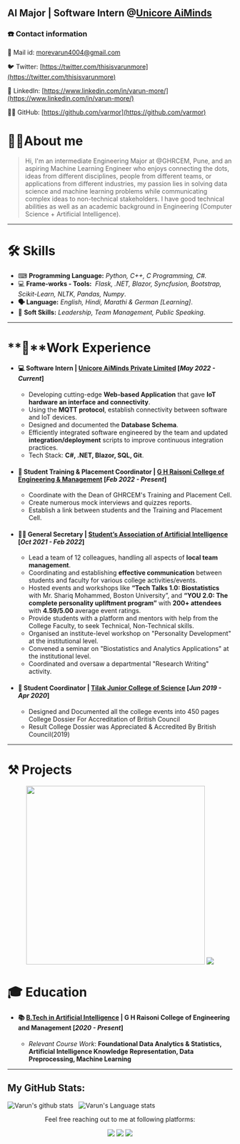 ## AI Major | Software Intern @[Unicore AiMinds](https://unicoreaiminds.azurewebsites.net/)

### ☎️ Contact information

📧 Mail id: [morevarun4004@gmail.com](mailto:morevarun4004@gmail.com)

🐦 Twitter: [https://twitter.com/thisisvarunmore](https://twitter.com/thisisvarunmore)

🔗 LinkedIn: [https://www.linkedin.com/in/varun-more/](https://www.linkedin.com/in/varun-more/)

👨‍💻 GitHub: [https://github.com/varmor](https://github.com/varmor)

# 👨‍💼About me

>Hi, I'm an intermediate Engineering Major at @GHRCEM, Pune, and an aspiring Machine Learning Engineer who enjoys connecting the dots, ideas from different disciplines, people from different teams, or applications from different industries, my passion lies in solving data science and machine learning problems while communicating complex ideas to non-technical stakeholders. I have good technical abilities as well as an academic background in Engineering (Computer Science + Artificial Intelligence).



---

# 🛠 Skills

- ⌨ **Programming Language:** _Python, C++, C Programming, C#._
- 💻 **Frame-works - Tools:**  *Flask, .NET, Blazor, Syncfusion, Bootstrap, Scikit-Learn, NLTK, Pandas, Numpy*.
- **🗣 Language:** _English, Hindi, Marathi & German [Learning]_.
- 🤝 **Soft Skills:** _Leadership, Team Management, Public Speaking_.

---


# **🔬**Work  Experience

- #### 💻 **Software Intern | [Unicore AiMinds Private Limited](https://unicoreaiminds.azurewebsites.net/)** [_May 2022 - Current_]
  -  Developing cutting-edge **Web-based Application** that gave **IoT hardware an interface and connectivity**.
  - Using the **MQTT protocol**, establish connectivity between software and IoT devices.
  - Designed and documented the **Database Schema**.
  - Efficiently integrated software engineered by the team and updated **integration/deployment** scripts to improve continuous integration practices.
  - Tech Stack: **C#, .NET, Blazor, SQL, Git**.

- #### 👦 **Student Training & Placement Coordinator | [G H Raisoni College of Engineering & Management](https://www.linkedin.com/school/g.h.-raisoni-societys-college-of-engineering-and-management-pune/)** [_Feb 2022 - Present_]
  - Coordinate with the Dean of GHRCEM's Training and Placement Cell.
  - Create numerous mock interviews and quizzes reports.
  - Establish a link between students and the Training and Placement Cell.

- #### 👨‍🎓 **General Secretary | [Student’s Association of Artificial Intelligence](https://www.linkedin.com/company/saai-ghrcem/?viewAsMember=true)** [_Oct 2021 - Feb 2022_]
  - Lead a team of 12 colleagues, handling all aspects of **local team management**.
  - Coordinating and establishing **effective communication** between students and faculty for various college activities/events.
  - Hosted events and workshops like **“Tech Talks 1.0: Biostatistics** with Mr. Shariq Mohammed, Boston University”, and **“YOU 2.0: The complete personality upliftment program”** with **200+ attendees** with **4.59/5.00** average event ratings.
  - Provide students with a platform and mentors with help from the College Faculty, to seek Technical, Non-Technical skills.
  - Organised an institute-level workshop on "Personality Development" at the institutional level.
  - Convened a seminar on "Biostatistics and Analytics Applications" at the institutional level.
  - Coordinated and oversaw a departmental "Research Writing" activity.

- #### 🏫 **Student Coordinator | [Tilak Junior College of Science](https://www.linkedin.com/company/tilak-education-society/)** [_Jun 2019 - Apr 2020_]
  - Designed and Documented all the college events into 450 pages College Dossier For Accreditation of British Council
  - Result College Dossier was Appreciated & Accredited By British Council(2019)

---

# ⚒ Projects 
<p align = "center">
<img width="400" src="https://user-images.githubusercontent.com/73105729/177190575-c4893e8f-6365-47ef-ac4f-883e10dbfec7.gif" /> 
<a href="https://github.com/varmor/SY_AI_B_G2_SPAM-EMAIL-DETECTION">
<img align="" src="https://github-readme-stats.vercel.app/api/pin/?username=varmor&repo=SY_AI_B_G2_SPAM-EMAIL-DETECTION&bg_color=EAF6F6&text_color=140200&title_color=66BFBF&border_color=66BFBF&icon_color=66BFBF" /></a> 
</p>

# 🎓 Education

- #### 📚 **[B.Tech in Artificial Intelligence](https://ghrcem.raisoni.net/artificial-intelligence) | G H Raisoni College of Engineering and Management** [_2020 - Present_]
  - _Relevant Course Work_: **Foundational Data Analytics & Statistics, Artificial Intelligence Knowledge Representation, Data Preprocessing, Machine Learning**    

---

## My GitHub Stats:

![Varun's github stats](https://github-readme-stats.vercel.app/api?username=varmor&show_icons=true&hide_border=true)&nbsp;&nbsp;
![Varun's Language stats](https://github-readme-stats-eight-theta.vercel.app/api/top-langs/?username=varmor&layout=compact&langs_count=8&hide_border=true)

<p align="center">Feel free reaching out to me at following platforms:</p>
<p align="center">
  <a href="https:https://www.linkedin.com/in/varun-more/"><img src="https://img.shields.io/badge/LinkedIn-0077B5?style=for-the-badge&logo=linkedin&logoColor=white"></a>   
  <a href="https://twitter.com/thisisvarunmore/"><img src="https://img.shields.io/badge/Twitter-1DA1F2?style=for-the-badge&logo=twitter&logoColor=white"></a>
  <a href="mailto:morevarun4004@gmail.com"><img src="https://img.shields.io/badge/mail-EA4335?style=for-the-badge&logo=gmail&logoColor=white"></a>
</p>


